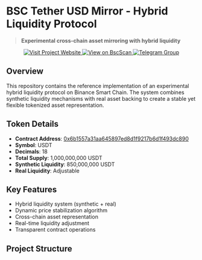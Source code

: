 # BSC Tether USD Mirror - Hybrid Liquidity Protocol

> **Experimental cross-chain asset mirroring with hybrid liquidity**

<div align="center">
  <a href="https://remember711.github.io/BSC-Tether-USD-Mirror/website/">
    <img src="https://img.shields.io/badge/Visit-Project_Website-2ecc71?style=for-the-badge&logo=github" alt="Visit Project Website">
  </a>
  <a href="https://bscscan.com/token/0x6b1557a31aa645897ed8d1f9217b6d1f493dc890">
    <img src="https://img.shields.io/badge/View-BscScan-ffc107?style=for-the-badge&logo=binance" alt="View on BscScan">
  </a>
  <a href="https://t.me/bsc_research_group">
    <img src="https://img.shields.io/badge/Join-Telegram_Group-0088cc?style=for-the-badge&logo=telegram" alt="Telegram Group">
  </a>
</div>

## Overview

This repository contains the reference implementation of an experimental hybrid liquidity protocol on Binance Smart Chain. The system combines synthetic liquidity mechanisms with real asset backing to create a stable yet flexible tokenized asset representation.

## Token Details

- **Contract Address**: [0x6b1557a31aa645897ed8d1f9217b6d1f493dc890](https://bscscan.com/token/0x6b1557a31aa645897ed8d1f9217b6d1f493dc890)
- **Symbol**: USDT
- **Decimals**: 18
- **Total Supply**: 1,000,000,000 USDT
- **Synthetic Liquidity**: 850,000,000 USDT
- **Real Liquidity**: Adjustable

## Key Features

- Hybrid liquidity system (synthetic + real)
- Dynamic price stabilization algorithm
- Cross-chain asset representation
- Real-time liquidity adjustment
- Transparent contract operations

## Project Structure
